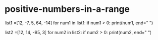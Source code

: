 # positive-numbers-in-a-range
list1 =[12, -7, 5, 64, -14]
for num1 in list1:
    if num1 > 0:
        print(num1, end=" ")


list2 =[12, 14, -95, 3]
for num2 in list2:
    if num2 > 0:
        print(num2, end=" ")
